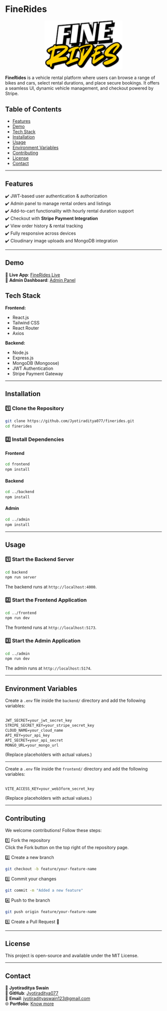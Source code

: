 # FineRides

<p align="center">
  <img src="https://github.com/Jyotiraditya077/FineRides/blob/main/admin/public/logo.png" alt="FineRides Logo" width="250px">
</p>

**FineRides** is a vehicle rental platform where users can browse a range of bikes and cars, select rental durations, and place secure bookings. It offers a seamless UI, dynamic vehicle management, and checkout powered by Stripe.

## Table of Contents

- [Features](#features)
- [Demo](#demo)
- [Tech Stack](#tech-stack)
- [Installation](#installation)
- [Usage](#usage)
- [Environment Variables](#environment-variables)
- [Contributing](#contributing)
- [License](#license)
- [Contact](#contact)

---

## Features

✔️ JWT-based user authentication & authorization  
✔️ Admin panel to manage rental orders and listings  
✔️ Add-to-cart functionality with hourly rental duration support  
✔️ Checkout with **Stripe Payment Integration**  
✔️ View order history & rental tracking  
✔️ Fully responsive across devices  
✔️ Cloudinary image uploads and MongoDB integration 

---

## Demo

🔗 **Live App**: [FineRides Live](https://finerides.onrender.com)  
🔗 **Admin Dashboard**: [Admin Panel](https://finerides-admin.onrender.com)

## Tech Stack

**Frontend:**  
- React.js  
- Tailwind CSS  
- React Router  
- Axios  

**Backend:**  
- Node.js  
- Express.js  
- MongoDB (Mongoose)  
- JWT Authentication  
- Stripe Payment Gateway  

---

## Installation

### 1️⃣ Clone the Repository  
```bash
git clone https://github.com/Jyotiraditya077/finerides.git
cd finerides
```

### 2️⃣ Install Dependencies  
#### Frontend  
```bash
cd frontend
npm install
```

#### Backend  
```bash
cd ../backend
npm install
```

#### Admin
```bash
cd ../admin
npm install
```

---

## Usage

### 1️⃣ Start the Backend Server  
```bash
cd backend
npm run server
```
The backend runs at `http://localhost:4000`.

### 2️⃣ Start the Frontend Application  
```bash
cd ../frontend
npm run dev
```
The frontend runs at `http://localhost:5173`.

### 3️⃣ Start the Admin Application
```bash
cd ../admin
npm run dev
```
The admin runs at `http://localhost:5174`.

---

## Environment Variables

Create a `.env` file inside the `backend/` directory and add the following variables:

```env

JWT_SECRET=your_jwt_secret_key
STRIPE_SECRET_KEY=your_stripe_secret_key
CLOUD_NAME=your_cloud_name
API_KEY=your_api_key
API_SECRET=your_api_secret
MONGO_URL=your_mongo_url
```
(Replace placeholders with actual values.)

---

Create a `.env` file inside the `frontend/` directory and add the following variables:

```env

VITE_ACCESS_KEY=your_web3form_secret_key
```
(Replace placeholders with actual values.)

---

## Contributing

We welcome contributions! Follow these steps:

1️⃣ Fork the repository  
   Click the Fork button on the top right of the repository page.

2️⃣ Create a new branch  
```bash
git checkout -b feature/your-feature-name
```

3️⃣ Commit your changes  
```bash
git commit -m "Added a new feature"
```

4️⃣ Push to the branch  
```bash
git push origin feature/your-feature-name
```

5️⃣ Create a Pull Request 🎉  

---

## License

This project is open-source and available under the MIT License.

---

## Contact

👤 **Jyotiraditya Swain**  
📍 **GitHub**: [Jyotiraditya077](https://github.com/Jyotiraditya077)  
📧 **Email**: jyotiradityaswain123@gmail.com  
🌐 **Portfolio**: [Know more](https://jyotiradityaportfolio.netlify.app/)